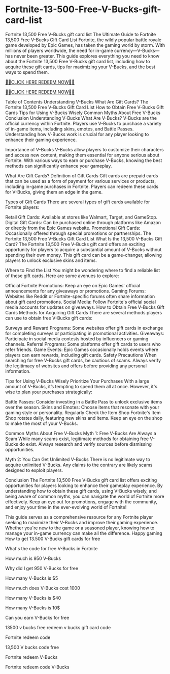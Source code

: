 # Fortnite-13-500-Free-V-Bucks-gift-card-list
Fortnite 13,500 Free V-Bucks gift card list
The Ultimate Guide to Fortnite 13,500 Free V-Bucks Gift Card List
Fortnite, the wildly popular battle royale game developed by Epic Games, has taken the gaming world by storm. With millions of players worldwide, the need for in-game currency—V-Bucks—has never been greater. This guide explores everything you need to know about the Fortnite 13,500 Free V-Bucks gift card list, including how to acquire these gift cards, tips for maximizing your V-Bucks, and the best ways to spend them.


[🎁🎁CLICK HERE REDEEM NOW🎁🎁](https://www.buyredeemcodee.com/)

[🎁🎁CLICK HERE REDEEM NOW🎁🎁](https://www.buyredeemcodee.com/)

Table of Contents
Understanding V-Bucks
What Are Gift Cards?
The Fortnite 13,500 Free V-Bucks Gift Card List
How to Obtain Free V-Bucks Gift Cards
Tips for Using V-Bucks Wisely
Common Myths About Free V-Bucks
Conclusion
Understanding V-Bucks
What Are V-Bucks?
V-Bucks are the official currency within Fortnite. Players use V-Bucks to purchase a variety of in-game items, including skins, emotes, and Battle Passes. Understanding how V-Bucks work is crucial for any player looking to enhance their gaming experience.

Importance of V-Bucks
V-Bucks allow players to customize their characters and access new content, making them essential for anyone serious about Fortnite. With various ways to earn or purchase V-Bucks, knowing the best methods can significantly enhance your gameplay.

What Are Gift Cards?
Definition of Gift Cards
Gift cards are prepaid cards that can be used as a form of payment for various services or products, including in-game purchases in Fortnite. Players can redeem these cards for V-Bucks, giving them an edge in the game.

Types of Gift Cards
There are several types of gift cards available for Fortnite players:

Retail Gift Cards: Available at stores like Walmart, Target, and GameStop.
Digital Gift Cards: Can be purchased online through platforms like Amazon or directly from the Epic Games website.
Promotional Gift Cards: Occasionally offered through special promotions or partnerships.
The Fortnite 13,500 Free V-Bucks Gift Card List
What Is the 13,500 V-Bucks Gift Card?
The Fortnite 13,500 Free V-Bucks gift card offers an exciting opportunity for players to acquire a substantial amount of V-Bucks without spending their own money. This gift card can be a game-changer, allowing players to unlock exclusive skins and items.

Where to Find the List
You might be wondering where to find a reliable list of these gift cards. Here are some avenues to explore:

Official Fortnite Promotions: Keep an eye on Epic Games' official announcements for any giveaways or promotions.
Gaming Forums: Websites like Reddit or Fortnite-specific forums often share information about gift card promotions.
Social Media: Follow Fortnite's official social media accounts for updates on giveaways.
How to Obtain Free V-Bucks Gift Cards
Methods for Acquiring Gift Cards
There are several methods players can use to obtain free V-Bucks gift cards:

Surveys and Reward Programs: Some websites offer gift cards in exchange for completing surveys or participating in promotional activities.
Giveaways: Participate in social media contests hosted by influencers or gaming channels.
Referral Programs: Some platforms offer gift cards to users who refer friends.
Game Events: Epic Games occasionally holds events where players can earn rewards, including gift cards.
Safety Precautions
When searching for free V-Bucks gift cards, be cautious of scams. Always verify the legitimacy of websites and offers before providing any personal information.

Tips for Using V-Bucks Wisely
Prioritize Your Purchases
With a large amount of V-Bucks, it’s tempting to spend them all at once. However, it's wise to plan your purchases strategically:

Battle Passes: Consider investing in a Battle Pass to unlock exclusive items over the season.
Skins and Emotes: Choose items that resonate with your gaming style or personality.
Regularly Check the Item Shop
Fortnite's Item Shop rotates daily, featuring new skins and items. Keep an eye on the shop to make the most of your V-Bucks.

Common Myths About Free V-Bucks
Myth 1: Free V-Bucks Are Always a Scam
While many scams exist, legitimate methods for obtaining free V-Bucks do exist. Always research and verify sources before dismissing opportunities.

Myth 2: You Can Get Unlimited V-Bucks
There is no legitimate way to acquire unlimited V-Bucks. Any claims to the contrary are likely scams designed to exploit players.

Conclusion
The Fortnite 13,500 Free V-Bucks gift card list offers exciting opportunities for players looking to enhance their gameplay experience. By understanding how to obtain these gift cards, using V-Bucks wisely, and being aware of common myths, you can navigate the world of Fortnite more effectively. Keep an eye out for promotions, engage with the community, and enjoy your time in the ever-evolving world of Fortnite!

This guide serves as a comprehensive resource for any Fortnite player seeking to maximize their V-Bucks and improve their gaming experience. Whether you're new to the game or a seasoned player, knowing how to manage your in-game currency can make all the difference. Happy gaming
How to get 13.500 V-Bucks gift cards for free

What's the code for free V-Bucks in Fortnite

How much is 950 V-Bucks

Why did I get 950 V-Bucks for free

How many V-Bucks is $5

How much does V-Bucks cost 1000

How many V-Bucks is $40

How many V-Bucks is 10$

Can you earn V-Bucks for free

13500 v bucks free redeem v bucks gift card code

Fortnite redeem code

13,500 V bucks code free

Fortnite redeem V-Bucks

Fortnite redeem code V-Bucks
